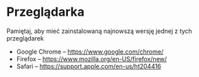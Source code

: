 # Przeglądarka

Pamiętaj, aby mieć zainstalowaną najnowszą wersję jednej z tych przeglądarek

* Google Chrome – <https://www.google.com/chrome/>
* Firefox – <https://www.mozilla.org/en-US/firefox/new/>
* Safari – <https://support.apple.com/en-us/ht204416>
